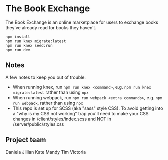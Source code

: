 # The Book Exchange

The Book Exchange is an online marketplace for users to exchange books they’ve already read for books they haven’t. 

```
npm install
npm run knex migrate:latest
npm run knex seed:run
npm run dev
```

## Notes

A few notes to keep you out of trouble:
- When running knex, run `npm run knex <command>`, e.g. `npm run knex migrate:latest` rather than using `npx`
- When running webpack, run `npm run webpack <extra commands>`, e.g. `npm run webpack`, rather than using `npx`
- This repo is set up for SCSS (aka "sass" style CSS). To avoid getting into a "why is my CSS not working" trap you'll need to make your CSS changes in /client/styles/index.scss and NOT in /server/public/styles.css

## Project team

Daniela
Jillian
Kate
Mandy
Tim
Victoria
